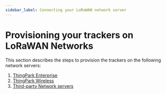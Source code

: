```yaml
---
sidebar_label: Connecting your LoRaWAN network server
---
```


# Provisioning your trackers on LoRaWAN Networks

This section describes the steps to provision the trackers on the following network servers:
1. [ThingPark Enterprise](../../C-Procedure-Topics/ProvisionTrackerTPE_T/)
2. [ThingPark Wireless](../../C-Procedure-Topics/ProvisionTrackerTPW_T/)
3. [Third-party Network servers](../../B-Feature-Topics/Integrate3PNS_0_C/)
